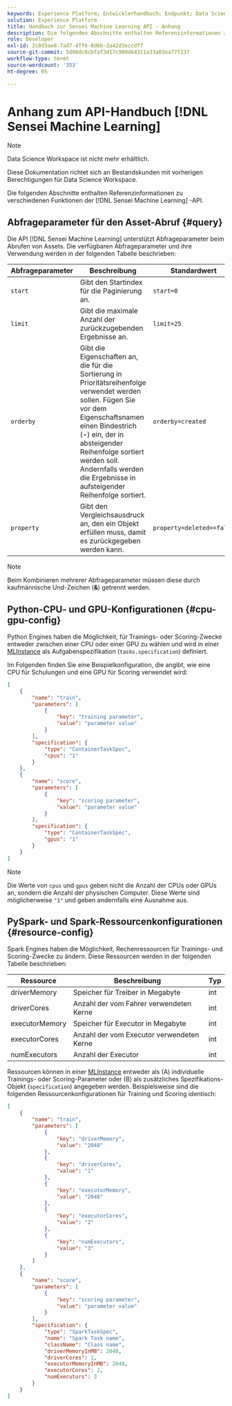 ```yaml
---
keywords: Experience Platform; Entwicklerhandbuch; Endpunkt; Data Science Workspace; beliebte Themen;
solution: Experience Platform
title: Handbuch zur Sensei Machine Learning API - Anhang
description: Die folgenden Abschnitte enthalten Referenzinformationen zu verschiedenen Funktionen der Sensei Machine Learning-API.
role: Developer
exl-id: 2c8d3ae8-7ad7-4ff6-8d6b-3a42d3eccdff
source-git-commit: 5d98dc0cbfaf3d17c909464311a33a03ea77f237
workflow-type: tm+mt
source-wordcount: '353'
ht-degree: 6%

---
```


# Anhang zum API-Handbuch [!DNL Sensei Machine Learning]

>[!NOTE]
>
>Data Science Workspace ist nicht mehr erhältlich.
>
>Diese Dokumentation richtet sich an Bestandskunden mit vorherigen Berechtigungen für Data Science Workspace.

Die folgenden Abschnitte enthalten Referenzinformationen zu verschiedenen Funktionen der [!DNL Sensei Machine Learning] -API.

## Abfrageparameter für den Asset-Abruf {#query}

Die API [!DNL Sensei Machine Learning] unterstützt Abfrageparameter beim Abrufen von Assets. Die verfügbaren Abfrageparameter und ihre Verwendung werden in der folgenden Tabelle beschrieben:

| Abfrageparameter | Beschreibung | Standardwert |
| --------------- | ----------- | ------- |
| `start` | Gibt den Startindex für die Paginierung an. | `start=0` |
| `limit` | Gibt die maximale Anzahl der zurückzugebenden Ergebnisse an. | `limit=25` |
| `orderby` | Gibt die Eigenschaften an, die für die Sortierung in Prioritätsreihenfolge verwendet werden sollen. Fügen Sie vor dem Eigenschaftsnamen einen Bindestrich (**-**) ein, der in absteigender Reihenfolge sortiert werden soll. Andernfalls werden die Ergebnisse in aufsteigender Reihenfolge sortiert. | `orderby=created` |
| `property` | Gibt den Vergleichsausdruck an, den ein Objekt erfüllen muss, damit es zurückgegeben werden kann. | `property=deleted==false` |

>[!NOTE]
>
>Beim Kombinieren mehrerer Abfrageparameter müssen diese durch kaufmännische Und-Zeichen (**&amp;**) getrennt werden.

## Python-CPU- und GPU-Konfigurationen {#cpu-gpu-config}

Python Engines haben die Möglichkeit, für Trainings- oder Scoring-Zwecke entweder zwischen einer CPU oder einer GPU zu wählen und wird in einer [MLInstance](./mlinstances.md) als Aufgabenspezifikation (`tasks.specification`) definiert.

Im Folgenden finden Sie eine Beispielkonfiguration, die angibt, wie eine CPU für Schulungen und eine GPU für Scoring verwendet wird:

```json
[
    {
        "name": "train",
        "parameters": [
            {
                "key": "training parameter",
                "value": "parameter value"
            }    
        ],
        "specification": {
            "type": "ContainerTaskSpec",
            "cpus": "1"
        }
    },
    {
        "name": "score",
        "parameters": [
            {
                "key": "scoring parameter",
                "value": "parameter value" 
            }
        ],
        "specification": {
            "type": "ContainerTaskSpec",
            "gpus": "1"
        }
    }
]
```

>[!NOTE]
>
>Die Werte von `cpus` und `gpus` geben nicht die Anzahl der CPUs oder GPUs an, sondern die Anzahl der physischen Computer. Diese Werte sind möglicherweise `"1"` und geben andernfalls eine Ausnahme aus.

## PySpark- und Spark-Ressourcenkonfigurationen {#resource-config}

Spark Engines haben die Möglichkeit, Rechenressourcen für Trainings- und Scoring-Zwecke zu ändern. Diese Ressourcen werden in der folgenden Tabelle beschrieben:

| Ressource | Beschreibung | Typ |
| -------- | ----------- | ---- |
| driverMemory | Speicher für Treiber in Megabyte | int |
| driverCores | Anzahl der vom Fahrer verwendeten Kerne | int |
| executorMemory | Speicher für Executor in Megabyte | int |
| executorCores | Anzahl der vom Executor verwendeten Kerne | int |
| numExecutors | Anzahl der Executor | int |

Ressourcen können in einer [MLInstance](./mlinstances.md) entweder als (A) individuelle Trainings- oder Scoring-Parameter oder (B) als zusätzliches Spezifikations-Objekt (`specification`) angegeben werden. Beispielsweise sind die folgenden Ressourcenkonfigurationen für Training und Scoring identisch:

```json
[
    {
        "name": "train",
        "parameters": [
            {
                "key": "driverMemory",
                "value": "2048"
            },
            {
                "key": "driverCores",
                "value": "1"
            },
            {
                "key": "executorMemory",
                "value": "2048"
            },
            {
                "key": "executorCores",
                "value": "2"
            },
            {
                "key": "numExecutors",
                "value": "3"
            }
        ]
    },
    {
        "name": "score",
        "parameters": [
            {
                "key": "scoring parameter",
                "value": "parameter value"
            }
        ],
        "specification": {
            "type": "SparkTaskSpec",
            "name": "Spark Task name",
            "className": "Class name",
            "driverMemoryInMB": 2048,
            "driverCores": 1,
            "executorMemoryInMB": 2048,
            "executorCores": 2,
            "numExecutors": 3
        }
    }
]
```
